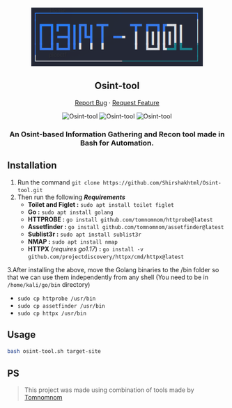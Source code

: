 <!-- PROJECT LOGO -->
<br />
<div align="center">
  <a href="#">
    <img src="banner.png" alt="Logo" height="135px">
  </a>

  <h2 align="center">Osint-tool</h2>
  <p align="center">
    <a
      href="https://github.com/Shirshakhtml/Osint-tool/issues/new?assignees=&labels=bug">Report
      Bug</a>
    ·
    <a href="https://github.com/Shirshakhtml/Osint-tool/issues">Request Feature</a>
  </p>

  <img alt="Osint-tool" src="https://img.shields.io/github/stars/Shirshakhtml/Osint-tool">
  <img alt="Osint-tool" src="https://img.shields.io/github/issues/Shirshakhtml/Osint-tool">
  <img alt="Osint-tool" src="https://img.shields.io/github/languages/code-size/Shirshakhtml/Osint-tool">

</div>

<h3 align="center">An Osint-based Information Gathering and Recon tool made in Bash for Automation.</h3>

## Installation
1. Run the command `git clone https://github.com/Shirshakhtml/Osint-tool.git`
2. Then run the following ***Requirements***
   - **Toilet and Figlet :** ```sudo apt install toilet figlet```
   - **Go :** ```sudo apt install golang```
   - **HTTPROBE :** ```go install github.com/tomnomnom/httprobe@latest```
   - **Assetfinder :** ```go install github.com/tomnomnom/assetfinder@latest```
   - **Sublist3r :** ```sudo apt install sublist3r```
   - **NMAP :** ```sudo apt install nmap```
   - **HTTPX** (*requires go1.17*) **:** ```go install -v github.com/projectdiscovery/httpx/cmd/httpx@latest```  

3.After installing the above, move the Golang binaries to the /bin folder so that we can use them independently from any shell (You need to be in ```/home/kali/go/bin``` directory)  

 - ```sudo cp httprobe /usr/bin```
 - ```sudo cp assetfinder /usr/bin```
 - ```sudo cp httpx /usr/bin```
  
## Usage 
```bash
bash osint-tool.sh target-site
```  

## PS
>This project was made using combination of tools made by [Tomnomnom](https://github.com/tomnomnom)
